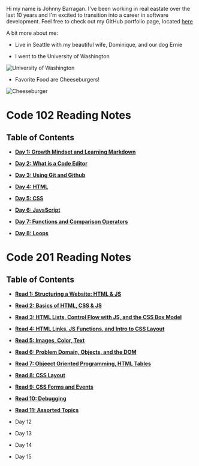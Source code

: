 
Hi my name is Johnny Barragan. I've been working in real eastate over the last 10 years and I'm excited to transition into a career in software development. Feel free to check out my GitHub portfolio page, located [here](https://github.com/johnhbarragan)

A bit more about me: 

* Live in Seattle with my beautiful wife, Dominique, and our dog Ernie

* I went to the University of Washington

![University of Washington](https://s3-us-west-2.amazonaws.com/uw-s3-cdn/wp-content/uploads/sites/98/2014/09/07212308/Logos-FeatureImage.png)


* Favorite Food are Cheeseburgers!

 ![Cheeseburger](https://encrypted-tbn0.gstatic.com/images?q=tbn:ANd9GcShWblH6lsfjZSshtIv3OwSu802tPrDiCxJZw&usqp=CAU)



# Code 102 Reading Notes 
## Table of Contents 

* [**Day 1: Growth Mindset and Learning Markdown**](https://johnhbarragan.github.io/reading-notes/day1note)

* [**Day 2: What is a Code Editor**](https://johnhbarragan.github.io/reading-notes/day2notes)

* [**Day 3: Using Git and Github**](https://johnhbarragan.github.io/reading-notes/day3notes) 

* [**Day 4: HTML**](https://johnhbarragan.github.io/reading-notes/day4notes)

* [**Day 5: CSS**](https://johnhbarragan.github.io/reading-notes/day5notes)

* [**Day 6: JavsScript**](https://johnhbarragan.github.io/reading-notes/day6notes)

* [**Day 7: Functions and Comparison Operators**](https://johnhbarragan.github.io/reading-notes/day7notes)

* [**Day 8: Loops**](https://johnhbarragan.github.io/reading-notes/day8notes)


# Code 201 Reading Notes
## Table of Contents

* [**Read 1: Structuring a Website: HTML & JS**](https://johnhbarragan.github.io/reading-notes/class-01)

* [**Read 2: Basics of HTML, CSS & JS**](https://johnhbarragan.github.io/reading-notes/class-02)

* [**Read 3: HTML Lists, Control Flow with JS, and the CSS Box Model**](https://johnhbarragan.github.io/reading-notes/read-03)

* [**Read 4: HTML Links, JS Functions, and Intro to CSS Layout**](https://johnhbarragan.github.io/reading-notes/read-04)

* [**Read 5: Images, Color, Text**](https://johnhbarragan.github.io/reading-notes/read-05)

* [**Read 6: Problem Domain, Objects, and the DOM**](https://johnhbarragan.github.io/reading-notes/read-06)

* [**Read 7: Objeect Oriented Programming, HTML Tables**](https://johnhbarragan.github.io/reading-notes/read-07)

* [**Read 8: CSS Layout**](https://johnhbarragan.github.io/reading-notes/read-08)

* [**Read 9: CSS Forms and Events**](https://johnhbarragan.github.io/reading-notes/read-09)

* [**Read 10: Debugging**](https://johnhbarragan.github.io/reading-notes/read-10)

* [**Read 11: Assorted Topics**](https://johnhbarragan.github.io/reading-notes/read-11)

* Day 12
* Day 13
* Day 14
* Day 15